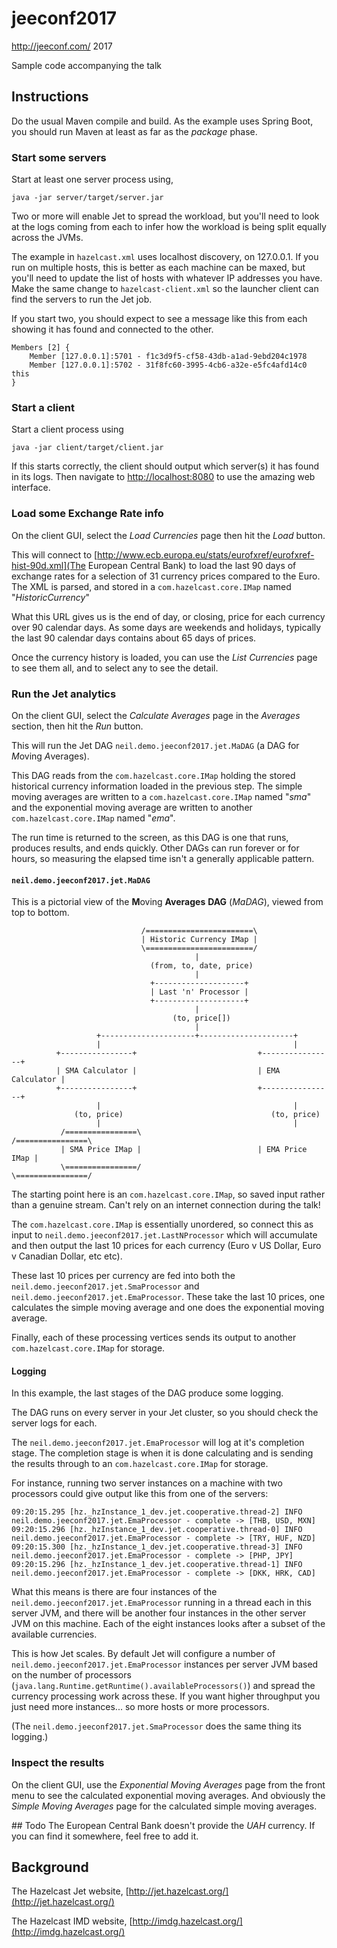 # jeeconf2017

http://jeeconf.com/ 2017

Sample code accompanying the talk 

## Instructions
Do the usual Maven compile and build. As the example uses Spring Boot, you should run Maven at least as far
as the _package_ phase.

### Start some servers
Start at least one server process using,

```
java -jar server/target/server.jar
```

Two or more will enable Jet to spread the workload, but you'll need to look at the logs coming from
each to infer how the workload is being split equally across the JVMs.

The example in `hazelcast.xml` uses localhost discovery, on 127.0.0.1. If you run on multiple hosts,
this is better as each machine can be maxed, but you'll need to update the list of hosts with whatever
IP addresses you have. Make the same change to `hazelcast-client.xml` so the launcher client can
find the servers to run the Jet job.

If you start two, you should expect to see a message like this from each showing it has found and
connected to the other.

```
Members [2] {
	Member [127.0.0.1]:5701 - f1c3d9f5-cf58-43db-a1ad-9ebd204c1978
	Member [127.0.0.1]:5702 - 31f8fc60-3995-4cb6-a32e-e5fc4afd14c0 this
}
```

### Start a client
Start a client process using

```
java -jar client/target/client.jar
```

If this starts correctly, the client should output which server(s) it has found in its logs.
Then navigate to [http://localhost:8080](http://localhost:8080) to use the amazing web
interface.

### Load some Exchange Rate info

On the client GUI, select the *Load Currencies* page then hit the *Load* button.

This will connect to [http://www.ecb.europa.eu/stats/eurofxref/eurofxref-hist-90d.xml](The European Central Bank) to load the last 90 days of exchange rates for a selection of 31 currency prices compared to the Euro.
The XML is parsed, and stored in a `com.hazelcast.core.IMap` named "_HistoricCurrency_"

What this URL gives us is the end of day, or closing, price for each currency over 90 calendar days. As
some days are weekends and holidays, typically the last 90 calendar days contains about 65 days of prices.

Once the currency history is loaded, you can use the *List Currencies* page to see them all, and to select any to see the detail. 


### Run the Jet analytics

On the client GUI, select the *Calculate Averages* page in the *Averages* section, then hit the *Run* button.

This will run the Jet DAG `neil.demo.jeeconf2017.jet.MaDAG` (a DAG for *M*oving *A*verages).

This DAG reads from the `com.hazelcast.core.IMap` holding the stored historical currency information loaded in the previous step. The simple moving averages are written to a `com.hazelcast.core.IMap` named "_sma_" and the exponential moving average are written to another `com.hazelcast.core.IMap` named "_ema_".

The run time is returned to the screen, as this DAG is one that runs, produces results, and ends quickly. Other DAGs can run forever or for hours, so measuring the elapsed time isn't a generally applicable pattern.

#### `neil.demo.jeeconf2017.jet.MaDAG`

This is a pictorial view of the **M**oving **Averages** **DAG** (_MaDAG_), viewed from top to bottom.

```
                             /========================\
                             | Historic Currency IMap |
                             \========================/
                                         |
                               (from, to, date, price)
                                         |
                               +--------------------+          
                               | Last 'n' Processor | 
                               +--------------------+          
                                         |
                                    (to, price[])                                        
                                         |
                   +---------------------+---------------------+
                   |                                           |
          +----------------+                           +----------------+
          | SMA Calculator |                           | EMA Calculator |
          +----------------+                           +----------------+
                   |                                           |
              (to, price)                                 (to, price)
                   |                                           |
           /================\                          /================\
           | SMA Price IMap |                          | EMA Price IMap |
           \================/                          \================/
```

The starting point here is an `com.hazelcast.core.IMap`, so saved input rather than a genuine stream.
Can't rely on an internet connection during the talk!

The `com.hazelcast.core.IMap` is essentially unordered, so connect this as input to
`neil.demo.jeeconf2017.jet.LastNProcessor` which will accumulate and then output the
last 10 prices for each currency (Euro v US Dollar, Euro v Canadian Dollar, etc etc).

These last 10 prices per currency are fed into both the `neil.demo.jeeconf2017.jet.SmaProcessor` and
`neil.demo.jeeconf2017.jet.EmaProcessor`. These take the last 10 prices, one calculates the simple
moving average and one does the exponential moving average.

Finally, each of these processing vertices sends its output to another `com.hazelcast.core.IMap`
for storage.

#### Logging

In this example, the last stages of the DAG produce some logging.

The DAG runs on every server in your Jet cluster, so you should check the server logs for each.

The `neil.demo.jeeconf2017.jet.EmaProcessor` will log at it's completion stage. The completion stage is when it is done calculating and is sending the results through to an `com.hazelcast.core.IMap` for storage.

For instance, running two server instances on a machine with two processors could give output like this from one of the servers:

```
09:20:15.295 [hz._hzInstance_1_dev.jet.cooperative.thread-2] INFO  neil.demo.jeeconf2017.jet.EmaProcessor - complete -> [THB, USD, MXN]
09:20:15.296 [hz._hzInstance_1_dev.jet.cooperative.thread-0] INFO  neil.demo.jeeconf2017.jet.EmaProcessor - complete -> [TRY, HUF, NZD]
09:20:15.300 [hz._hzInstance_1_dev.jet.cooperative.thread-3] INFO  neil.demo.jeeconf2017.jet.EmaProcessor - complete -> [PHP, JPY]
09:20:15.296 [hz._hzInstance_1_dev.jet.cooperative.thread-1] INFO  neil.demo.jeeconf2017.jet.EmaProcessor - complete -> [DKK, HRK, CAD]
```

What this means is there are four instances of the `neil.demo.jeeconf2017.jet.EmaProcessor` running in a thread each in this server JVM, and there will be another four instances in the other server JVM on this machine. Each of the eight instances looks after a subset of the available currencies.

This is how Jet scales. By default Jet will configure a number of `neil.demo.jeeconf2017.jet.EmaProcessor` instances per server JVM based on the number of processors (`java.lang.Runtime.getRuntime().availableProcessors()`) and spread the currency processing work across these. If you want higher throughput you just need more instances... so more hosts or more processors.

(The `neil.demo.jeeconf2017.jet.SmaProcessor` does the same thing its logging.)

### Inspect the results

On the client GUI, use the *Exponential Moving Averages* page from the front menu to see the calculated
exponential moving averages. And obviously the *Simple Moving Averages* page for the calculated simple
moving averages.

## Todo
The European Central Bank doesn't provide the *UAH* currency. If you can find it somewhere, feel free to add it.

## Background
The Hazelcast Jet website, [http://jet.hazelcast.org/](http://jet.hazelcast.org/)

The Hazelcast IMD website, [http://imdg.hazelcast.org/](http://imdg.hazelcast.org/)